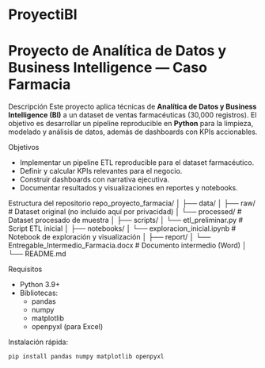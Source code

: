 # ProyectiBI
# Proyecto de Analítica de Datos y Business Intelligence — Caso Farmacia

Descripción
Este proyecto aplica técnicas de **Analítica de Datos y Business Intelligence (BI)** a un dataset de ventas farmacéuticas (30,000 registros).
El objetivo es desarrollar un pipeline reproducible en **Python** para la limpieza, modelado y análisis de datos, además de dashboards con KPIs accionables.

Objetivos
- Implementar un pipeline ETL reproducible para el dataset farmacéutico.
- Definir y calcular KPIs relevantes para el negocio.
- Construir dashboards con narrativa ejecutiva.
- Documentar resultados y visualizaciones en reportes y notebooks.

Estructura del repositorio
repo_proyecto_farmacia/
│
├── data/
│ ├── raw/ # Dataset original (no incluido aquí por privacidad)
│ └── processed/ # Dataset procesado de muestra
│
├── scripts/
│ └── etl_preliminar.py # Script ETL inicial
│
├── notebooks/
│ └── exploracion_inicial.ipynb # Notebook de exploración y visualización
│
├── report/
│ └── Entregable_Intermedio_Farmacia.docx # Documento intermedio (Word)
│
└── README.md


 Requisitos
- Python 3.9+
- Bibliotecas:
  - pandas
  - numpy
  - matplotlib
  - openpyxl (para Excel)

Instalación rápida:
```bash
pip install pandas numpy matplotlib openpyxl
